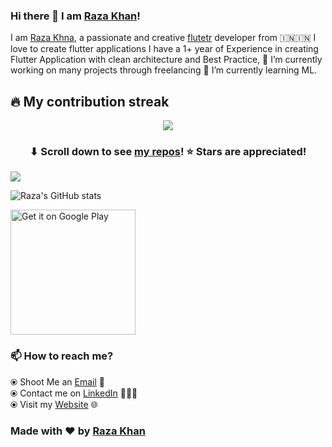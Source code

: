 ### Hi there 👋 I am [Raza Khan](https://razakhan.netlify.app)!
I am [Raza Khna](https://razakhan.netlify.app), a passionate and creative [flutetr](https://flutter.dev/) developer from 🇮🇳🇮🇳 
I love to create flutter applications I have a 1+ year of Experience in creating Flutter Application with clean architecture and Best Practice,
🔭 I’m currently working on many projects through freelancing 🌱 I’m currently learning ML.

## 🔥 My contribution streak

<p align="center">
  <a href="https://github.com/rjsamra/github-readme-streak-stats">
    <img src="https://github-readme-streak-stats.herokuapp.com/?user=codebyrazakhan#version3"/>
  </a>
</p>

<h3 align="center">⬇ Scroll down to see <a href="https://github.com/codebyrazakhan?tab=repositories">my repos</a>! ⭐ Stars are appreciated!</h3>


<div>

<img align="center" src="https://github-readme-stats.vercel.app/api/top-langs/?username=codebyrazakhan&theme=dark" />

</div>

![Raza's GitHub stats](https://github-readme-stats.vercel.app/api?username=codebyrazakhan&show_icons=true&theme=dark)




<a href="https://play.google.com/store/apps/details?id=com.vc.vibeus&pcampaignid=pcampaignidMKT-Other-global-all-co-prtnr-py-PartBadge-Mar2515-1">
<img alt="Get it on Google Play" width="200" src="https://play.google.com/intl/en_us/badges/static/images/badges/en_badge_web_generic.png" />	</a>


 
### 📫 How to reach me?
  ⦿ Shoot Me an [Email](mailto:rk6265766@gmail.com) 💌 <br>
  ⦿ Contact me on [LinkedIn](https://www.linkedin.com/in/thisisrazakhan) 👨🏻‍💻 <br>
  ⦿ Visit my [Website](https://razakhan.netlify.app/) 🌐 <br>
### Made with ❤️ by [Raza Khan](https://razakhan.netlify.app)

